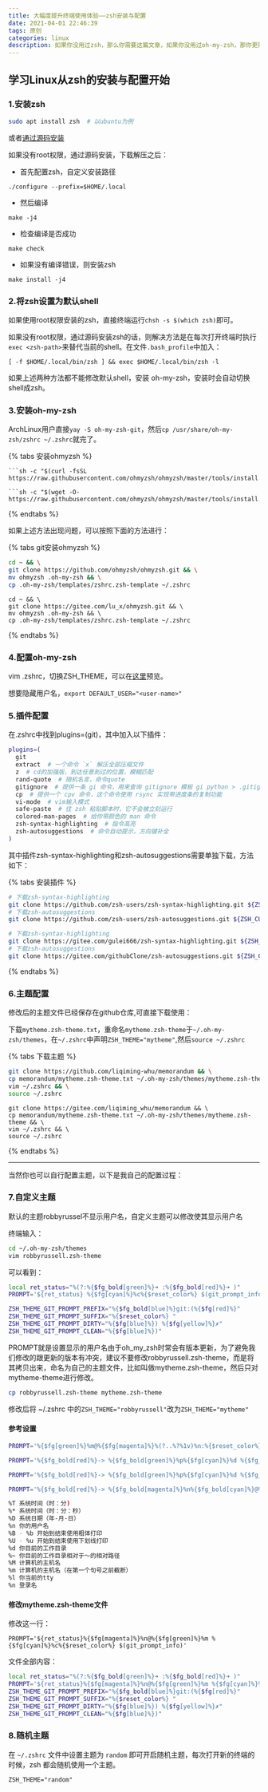 ```yaml
---
title: 大幅度提升终端使用体验——zsh安装与配置
date: 2021-04-01 22:46:39
tags: 原创
categories: linux
description: 如果你没用过zsh，那么你需要这篇文章，如果你没用过oh-my-zsh，那你更需要这篇文章。如果你不用oh-my-zsh，那没事了。
---
```


## 学习Linux从zsh的安装与配置开始

### 1.安装zsh

```bash
sudo apt install zsh  # 以ubuntu为例
```

或者[通过源码安装](<http://zsh.sourceforge.net/Arc/source.html>)

如果没有root权限，通过源码安装，下载解压之后：

* 首先配置zsh，自定义安装路径

```./configure --prefix=$HOME/.local```  

* 然后编译

```make -j4```

* 检查编译是否成功

```make check```

* 如果没有编译错误，则安装zsh

```make install -j4```

### 2.将zsh设置为默认shell

如果使用root权限安装的zsh，直接终端运行```chsh -s $(which zsh)```即可。

如果没有root权限，通过源码安装zsh的话，则解决方法是在每次打开终端时执行```exec <zsh-path>```来替代当前的shell。在文件```.bash_profile```中加入：

```[ -f $HOME/.local/bin/zsh ] && exec $HOME/.local/bin/zsh -l```

如果上述两种方法都不能修改默认shell，安装 oh-my-zsh，安装时会自动切换shell成zsh。

### 3.安装oh-my-zsh

ArchLinux用户直接```yay -S oh-my-zsh-git```，然后```cp /usr/share/oh-my-zsh/zshrc ~/.zshrc```就完了。

{% tabs 安装ohmyzsh %}
  <!-- tab 通过curl安装 -->
	```sh -c "$(curl -fsSL https://raw.githubusercontent.com/ohmyzsh/ohmyzsh/master/tools/install.sh)"```
  <!-- endtab -->

  <!-- tab 通过wget安装 -->
	```sh -c "$(wget -O- https://raw.githubusercontent.com/ohmyzsh/ohmyzsh/master/tools/install.sh)"```
  <!-- endtab -->

{% endtabs %}

如果上述方法出现问题，可以按照下面的方法进行：

{% tabs git安装ohmyzsh %}
  <!-- tab 通过git安装 -->

```bash
cd ~ && \
git clone https://github.com/ohmyzsh/ohmyzsh.git && \
mv ohmyzsh .oh-my-zsh && \
cp .oh-my-zsh/templates/zshrc.zsh-template ~/.zshrc
```

  <!-- endtab -->

  <!-- tab 通过gitee安装 -->

```
cd ~ && \
git clone https://gitee.com/lu_x/ohmyzsh.git && \
mv ohmyzsh .oh-my-zsh && \
cp .oh-my-zsh/templates/zshrc.zsh-template ~/.zshrc
```

  <!-- endtab -->

{% endtabs %}

### 4.配置oh-my-zsh

vim .zshrc，切换ZSH_THEME，可以在[这里](<https://github.com/ohmyzsh/ohmyzsh/wiki/Themes>)预览。

想要隐藏用户名，```export DEFAULT_USER="<user-name>"```

### 5.插件配置

在.zshrc中找到plugins=(git)，其中加入以下插件：

```bash
plugins=(
  git
  extract  # 一个命令 `x` 解压全部压缩文件
  z  # cd的加强版，到达任意到过的位置，模糊匹配
  rand-quote  # 随机名言，命令quote
  gitignore  # 提供一条 gi 命令，用来查询 gitignore 模板 gi python > .gitignore
  cp  # 提供一个 cpv 命令，这个命令使用 rsync 实现带进度条的复制功能
  vi-mode  # vim输入模式
  safe-paste  # 往 zsh 粘贴脚本时，它不会被立刻运行
  colored-man-pages  # 给你带颜色的 man 命令
  zsh-syntax-highlighting  # 指令高亮
  zsh-autosuggestions  # 命令自动提示，方向键补全
)
```

其中插件zsh-syntax-highlighting和zsh-autosuggestions需要单独下载，方法如下：

{% tabs 安装插件 %}
  <!-- tab 通过git安装 -->

```bash
# 下载zsh-syntax-highlighting
git clone https://github.com/zsh-users/zsh-syntax-highlighting.git ${ZSH_CUSTOM:-~/.oh-my-zsh/custom}/plugins/zsh-syntax-highlighting
# 下载zsh-autosuggestions
git clone https://github.com/zsh-users/zsh-autosuggestions.git ${ZSH_CUSTOM:-~/.oh-my-zsh/custom}/plugins/zsh-autosuggestions
```

  <!-- endtab -->

  <!-- tab 通过gitee安装 -->

```bash
# 下载zsh-syntax-highlighting
git clone https://gitee.com/gulei666/zsh-syntax-highlighting.git ${ZSH_CUSTOM:-~/.oh-my-zsh/custom}/plugins/zsh-syntax-highlighting
# 下载zsh-autosuggestions
git clone https://gitee.com/githubClone/zsh-autosuggestions.git ${ZSH_CUSTOM:-~/.oh-my-zsh/custom}/plugins/zsh-autosuggestions
```

  <!-- endtab -->

{% endtabs %}


### 6.主题配置

修改后的主题文件已经保存在github仓库,可直接下载使用：

下载```mytheme.zsh-theme.txt```，重命名```mytheme.zsh-theme```于```~/.oh-my-zsh/themes```，在```~/.zshrc```中声明```ZSH_THEME="mytheme"```,然后```source ~/.zshrc```

{% tabs 下载主题 %}
  <!-- tab 通过git安装 -->

```bash
git clone https://github.com/liqiming-whu/memorandum && \
cp memorandum/mytheme.zsh-theme.txt ~/.oh-my-zsh/themes/mytheme.zsh-theme && \
vim ~/.zshrc && \
source ~/.zshrc
```

  <!-- endtab -->

  <!-- tab 通过gitee安装 -->

```
git clone https://gitee.com/liqiming_whu/memorandum && \
cp memorandum/mytheme.zsh-theme.txt ~/.oh-my-zsh/themes/mytheme.zsh-theme && \
vim ~/.zshrc && \
source ~/.zshrc
```

  <!-- endtab -->

{% endtabs %}

---

当然你也可以自行配置主题，以下是我自己的配置过程：

### 7.自定义主题

默认的主题robbyrussel不显示用户名，自定义主题可以修改使其显示用户名

终端输入：

```bash
cd ~/.oh-my-zsh/themes
vim robbyrussell.zsh-theme
```

可以看到：

```bash
local ret_status="%(?:%{$fg_bold[green]%}➜ :%{$fg_bold[red]%}➜ )"
PROMPT='${ret_status} %{$fg[cyan]%}%c%{$reset_color%} $(git_prompt_info)'

ZSH_THEME_GIT_PROMPT_PREFIX="%{$fg_bold[blue]%}git:(%{$fg[red]%}"
ZSH_THEME_GIT_PROMPT_SUFFIX="%{$reset_color%} "
ZSH_THEME_GIT_PROMPT_DIRTY="%{$fg[blue]%}) %{$fg[yellow]%}✗"
ZSH_THEME_GIT_PROMPT_CLEAN="%{$fg[blue]%})"
```

PROMPT就是设置显示的用户名
​由于oh_my_zsh时常会有版本更新，为了避免我们修改的跟更新的版本有冲突，建议不要修改robbyrussell.zsh-theme，而是将其拷贝出来，命名为自己的主题文件，比如叫做mytheme.zsh-theme，然后只对mytheme-theme进行修改。

```bash
cp robbyrussell.zsh-theme mytheme.zsh-theme
```

修改后将 ~/.zshrc 中的```ZSH_THEME="robbyrussell"```改为```ZSH_THEME="mytheme"```

#### 参考设置

```bash
PROMPT='%{$fg[green]%}%m@%{$fg[magenta]%}%(?..%?%1v)%n:%{$reset_color%}%{$fg[cyan]%}%~#'
```

```bash
PROMPT='%{$fg_bold[red]%}-> %{$fg_bold[green]%}%p%{$fg[cyan]%}%d %{$fg_bold[blue]%}$(git_prompt_info)%{$fg_bold[blue]%}% %{$reset_color%}~#:'
```

```bash
PROMPT='%{$fg_bold[red]%}-> %{$fg_bold[green]%}%p%{$fg[cyan]%}%d %{$fg_bold[blue]%}$(git_prompt_info)%{$fg_bold[blue]%}% %{$fg[magenta]%}%(?..%?%1v)%{$reset_color%}~#: '
```

```bash
PROMPT='%{$fg_bold[red]%}-> %{$fg_bold[magenta]%}%n%{$fg_bold[cyan]%}@%{$fg[green]%}%m %{$fg_bold[green]%}%p%{$fg[cyan]%}%~ %{$fg_bold[blue]%}$(git_prompt_info)%{$fg_bold[blue]%}% %{$fg[magenta]%}%(?..%?%1v)%{$fg_bold[blue]%}? %{$fg[yellow]%}# '
```

```bash
%T 系统时间（时：分)
%* 系统时间（时：分：秒）
%D 系统日期（年-月-日）
%n 你的用户名
%B - %b 开始到结束使用粗体打印
%U - %u 开始到结束使用下划线打印
%d 你目前的工作目录
%~ 你目前的工作目录相对于～的相对路径
%M 计算机的主机名
%m 计算机的主机名（在第一个句号之前截断）
%l 你当前的tty
%n 登录名
```

#### 修改mytheme.zsh-theme文件

修改这一行：

```PROMPT='${ret_status}%{$fg[magenta]%}%n@%{$fg[green]%}%m %{$fg[cyan]%}%c%{$reset_color%} $(git_prompt_info)'```

文件全部内容：

```bash
local ret_status="%(?:%{$fg_bold[green]%}➜ :%{$fg_bold[red]%}➜ )"
PROMPT='${ret_status}%{$fg[magenta]%}%n@%{$fg[green]%}%m %{$fg[cyan]%}%c%{$reset_color%} $(git_prompt_info)'
ZSH_THEME_GIT_PROMPT_PREFIX="%{$fg_bold[blue]%}git:(%{$fg[red]%}"
ZSH_THEME_GIT_PROMPT_SUFFIX="%{$reset_color%} "
ZSH_THEME_GIT_PROMPT_DIRTY="%{$fg[blue]%}) %{$fg[yellow]%}✗"
ZSH_THEME_GIT_PROMPT_CLEAN="%{$fg[blue]%})"
```

### 8.随机主题

在 ```~/.zshrc``` 文件中设置主题为 ```random``` 即可开启随机主题，每次打开新的终端的时候，zsh 都会随机使用一个主题。

```ZSH_THEME="random"```


